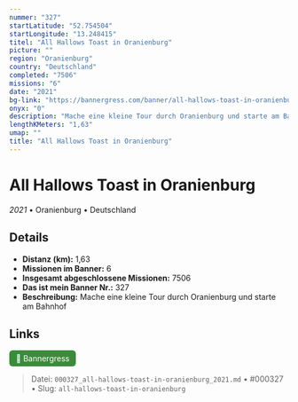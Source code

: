 ```yaml
---
nummer: "327"
startLatitude: "52.754504"
startLongitude: "13.248415"
titel: "All Hallows Toast in Oranienburg"
picture: ""
region: "Oranienburg"
country: "Deutschland"
completed: "7506"
missions: "6"
date: "2021"
bg-link: "https://bannergress.com/banner/all-hallows-toast-in-oranienburg-fb29"
onyx: "0"
description: "Mache eine kleine Tour durch Oranienburg und starte am Bahnhof"
lengthKMeters: "1,63"
umap: ""
title: "All Hallows Toast in Oranienburg"
---
```

# All Hallows Toast in Oranienburg

*2021* • Oranienburg • Deutschland



## Details
- **Distanz (km):** 1,63
- **Missionen im Banner:** 6
- **Insgesamt abgeschlossene Missionen:** 7506
- **Das ist mein Banner Nr.:** 327
- **Beschreibung:** Mache eine kleine Tour durch Oranienburg und starte am Bahnhof


## Links
<div style="margin-top: 0.5em;">
<a href="https://bannergress.com/banner/all-hallows-toast-in-oranienburg-fb29" target="_blank" style="display:inline-block;margin-right:8px;padding:6px 12px;background-color:#3c8b3c;color:white;text-decoration:none;border-radius:6px;">🔗 Bannergress</a>

</div>


> Datei: `000327_all-hallows-toast-in-oranienburg_2021.md` • #000327 • Slug: `all-hallows-toast-in-oranienburg`
